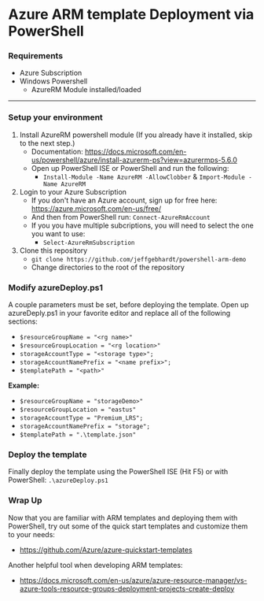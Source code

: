 # Azure ARM template Deployment via PowerShell

### Requirements
* Azure Subscription
* Windows Powershell
    * AzureRM Module installed/loaded
---
### Setup your environment
1. Install AzureRM powershell module (If you already have it installed, skip to the next step.)
    * Documentation: https://docs.microsoft.com/en-us/powershell/azure/install-azurerm-ps?view=azurermps-5.6.0
	* Open up PowerShell ISE or PowerShell and run the following:
		* `Install-Module -Name AzureRM -AllowClobber` & `Import-Module -Name AzureRM`
2. Login to your Azure Subscription
    * If you don't have an Azure account, sign up for free here: https://azure.microsoft.com/en-us/free/
    * And then from PowerShell run: `Connect-AzureRmAccount`
	* If you you have multiple subcriptions, you will need to select the one you want to use:
		* `Select-AzureRmSubscription`
3. Clone this repository
    * `git clone https://github.com/jeffgebhardt/powershell-arm-demo`
    * Change directories to the root of the repository

### Modify azureDeploy.ps1
A couple parameters must be set, before deploying the template. Open up azureDeply.ps1 in your favorite editor and replace all of the following sections:
* `$resourceGroupName = "<rg name>"`
* `$resourceGroupLocation = "<rg location>"`
* `storageAccountType = "<storage type>";`
* `storageAccountNamePrefix = "<name prefix>";`
* `$templatePath = "<path>"`

**Example:**
* `$resourceGroupName = "storageDemo>"`
* `$resourceGroupLocation = "eastus"`
* `storageAccountType = "Premium_LRS";`
* `storageAccountNamePrefix = "storage";`
* `$templatePath = ".\template.json"`

### Deploy the template
Finally deploy the template using the PowerShell ISE (Hit F5) or with PowerShell: `.\azureDeploy.ps1`


### Wrap Up
Now that you are familiar with ARM templates and deploying them with PowerShell, try out some of the quick start templates and customize them to your needs:
* https://github.com/Azure/azure-quickstart-templates

Another helpful tool when developing ARM templates:
* https://docs.microsoft.com/en-us/azure/azure-resource-manager/vs-azure-tools-resource-groups-deployment-projects-create-deploy